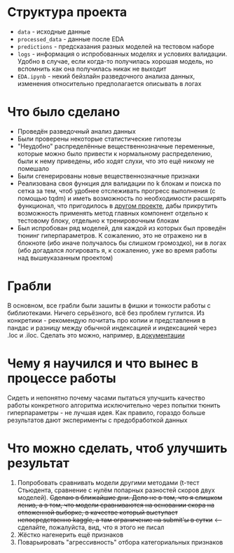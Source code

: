 # Структура проекта
- `data` - исходные данные
- `processed_data` - данные после EDA
- `predictions` - предсказания разных моделей на тестовом наборе
- `logs` - информация о испробованных моделях и условиях валидации. Удобно в случае, если когда-то получилась хорошая модель, но вспомнить как она получилась никак не выходит
- `EDA.ipynb` - некий бейзлайн разведочного анализа данных, изменения относительно предполагается  описывать в логах

# Что было сделано

- Проведён разведочный анализ данных
- Были проверены некоторые статистические гипотезы
- "Неудобно" распределённые вещественнозначные переменные, которые можно было привести к нормальному распределению, были к нему приведены, ибо ходят слухи, что это ещё никому не помешало
- Были сгенерированы новые вещественнозначные признаки
- Реализована своя функция для валидации по k блокам и поиска по сетка за тем, чтоб удобнее отслеживать прогресс выполнения (с помощью tqdm) и иметь возможность по необходимости расширять функционал, что пригодилось в [другом проекте](https://github.com/ontoshenka/Notebooks/tree/master/TPS), дабы прикрутить возможность применять метод главных компонент отдельно к тестовому блоку, отдельно к тренировочным блокам
- Был испробован ряд моделей, для каждой из которых был проведён тюнинг гиперпараметров. К сожалению, это не отражено ни в блокноте (ибо иначе получалось бы слишком громоздко), ни в логах (ибо догадался логировать я, к сожалению, уже во время работы над вышеуказанным проектом) 

# Грабли
В основном, все грабли были зашиты в фишки и тонкости работы с библиотеками. Ничего серьёзного, всё без проблем гуглится. Из конкретики - рекомендую почитать про копии и представления в пандас и разницу между обычной индексацией и индексацией через .loc и .iloc. Сделать это можно, например, [в документации](https://pandas.pydata.org/pandas-docs/stable/user_guide/indexing.html)

# Чему я научился и что вынес в процессе работы
Сидеть и непонятно почему часами пытаться улучшить качество работы конкретного алгоритма исключительно через попытки тюнить гиперпараметры - не лучшая идея. Как правило, гораздо больше результатов дают эксперименты с предобработкой данных   

# Что можно сделать, чтоб улучшить результат 

1. Попробовать сравнивать модели другими методами (t-тест Стьюдента, сравнение с нулём попарных разностей скоров двух моделей). ~~Сделаю в ближайшие дни. Дело не в том, что я слишком ленив, а в том, что модели сравниваются на основании скора на отложенной выборке, в качестве который выступает непосредственно kaggle, а там ограничение на submit'ы в сутки~~ <-- сделайте, пожалуйста, вид, что я этого не писал
2. Жёстко нагенерить ещё признаков 
3. Поварьировать "агрессивность" отбора категориальных признаков